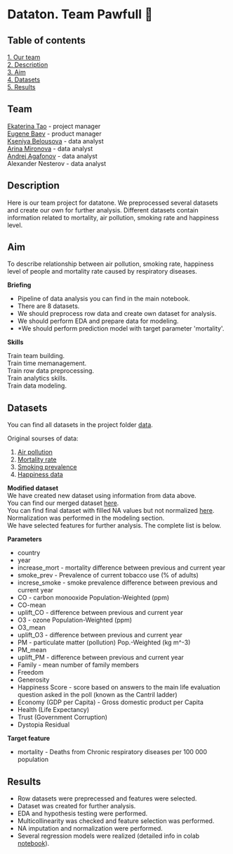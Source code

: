 # Dataton. Team Pawfull 🐾

## Table of contents 
[1. Our team](https://github.com/ekaterinatao/datatone_Pawfull#team)   
[2. Description](https://github.com/ekaterinatao/datatone_Pawfull#description)   
[3. Aim](https://github.com/ekaterinatao/datatone_Pawfull#aim)  
[4. Datasets](https://github.com/ekaterinatao/datatone_Pawfull#datasets)  
[5. Results](https://github.com/ekaterinatao/datatone_Pawfull#results)  

## Team
[Ekaterina Tao](https://github.com/ekaterinatao) - project manager  
[Eugene Baev](https://github.com/EugeneBaev-dsu4) - product manager  
[Kseniya Belousova](https://github.com/Kseniyabel) - data analyst  
[Arina Mironova](https://github.com/Nenneke2999) - data analyst  
[Andrej Agafonov](https://github.com/kycokpiroga) - data analyst   
Alexander Nesterov - data analyst  

## Description
Here is our team project for datatone. We preprocessed several datasets and create our own for further analysis. Different datasets contain information related to mortality, air pollution, smoking rate and happiness level.   

## Aim
To describe relationship between air pollution, smoking rate, happiness level of people and mortality rate caused by respiratory diseases.   

**Briefing**  
- Pipeline of data analysis you can find in the main notebook.  
- There are 8 datasets.
- We should preprocess row data and create own dataset for analysis.
- We should perform EDA and prepare data for modeling.
- *We should perform prediction model with target parameter 'mortality'.  

**Skills**  
  
Train team building.    
Train time memanagement.   
Train row data preprocessing.  
Train analytics skills.   
Train data modeling.      

## Datasets
You can find all datasets in the project folder [data](https://github.com/ekaterinatao/datatone_Pawfull/tree/master/data).  
  
Original sourses of data:  
1. [Air pollution](https://sedac.ciesin.columbia.edu/data/set/aqdh-country-trends-major-air-pollutants-2003-2018)  
2. [Mortality rate](https://ourworldindata.org/grapher/respiratory-disease-death-rate)  
3. [Smoking prevalence](https://ourworldindata.org/smoking)  
4. [Happiness data](https://www.kaggle.com/datasets/unsdsn/world-happiness)  

**Modified dataset**  
We have created new dataset using information from data above.  
You can find our merged dataset [here](https://github.com/ekaterinatao/datatone_Pawfull/blob/master/final_dataset.csv).  
You can find final dataset with filled NA values but not normalized [here](https://github.com/ekaterinatao/datatone_Pawfull/blob/master/final_dataset_imp.csv). Normalization was performed in the modeling section.  
We have selected features for further analysis. The complete list is below.

**Parameters**
- country  
- year  
- increase_mort - mortality difference between previous and current year
- smoke_prev - Prevalence of current tobacco use (% of adults)  
- increse_smoke - smoke prevalence difference between previous and current year  
- CO - carbon monooxide Population-Weighted (ppm)  
- CO-mean  
- uplift_CO - difference between previous and current year  
- O3 - ozone Population-Weighted (ppm)  
- O3_mean  
- uplift_O3 - difference between previous and current year  
- PM - particulate matter (pollution) Pop.-Weighted (kg m^-3)  
- PM_mean  
- uplift_PM - difference between previous and current year  
- Family - mean number of family members  
- Freedom  
- Generosity  
- Happiness Score - score based on answers to the main life evaluation question asked in the poll (known as the Cantril ladder)  
- Economy (GDP per Capita) - Gross domestic product per Capita  
- Health (Life Expectancy)  
- Trust (Government Corruption)  
- Dystopia Residual  

**Target feature**
- mortality - Deaths from Chronic respiratory diseases per 100 000 population  

## Results
- Row datasets were preprecessed and features were selected.  
- Dataset was created for further analysis.  
- EDA and hypothesis testing were performed.  
- Multicollinearity was checked and feature selection was performed.  
- NA imputation and normalization were performed.  
- Several regression models were realized (detailed info in colab [notebook](https://github.com/ekaterinatao/datatone_Pawfull/blob/master/Team_Pawfull.ipynb)).

